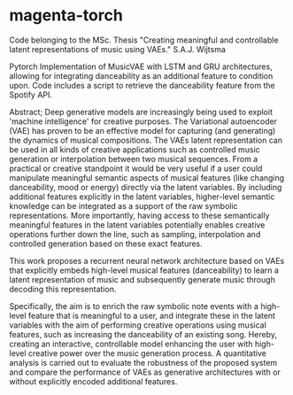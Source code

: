 # magenta-torch
Code belonging to the MSc. Thesis "Creating meaningful and controllable latent representations of music using VAEs." 
S.A.J. Wijtsma

Pytorch Implementation of MusicVAE with LSTM and GRU architectures, allowing for integrating danceability as an additional feature to condition upon. 
Code includes a script to retrieve the danceability feature from the Spotify API. 

Abstract;
Deep generative models are increasingly being used to exploit 'machine intelligence' for creative purposes. The Variational autoencoder (VAE) has proven to be an effective model for capturing (and generating) the dynamics of musical compositions. The VAEs latent representation can be used in all kinds of creative applications such as controlled music generation or interpolation between two musical sequences.
From a practical or creative standpoint it would be very useful if a user could manipulate meaningful semantic aspects of musical features (like changing danceability, mood or energy) directly via the latent variables. By including additional features explicitly in the latent variables, higher-level semantic knowledge can be integrated as a support of the raw symbolic representations. More importantly, having access to these semantically meaningful features in the latent variables potentially enables creative operations further down the line, such as sampling, interpolation and controlled generation based on these exact features.

This work proposes a recurrent neural network architecture based on VAEs that explicitly embeds high-level musical features (danceability) to learn a latent representation of music and subsequently generate music through decoding this representation. 

Specifically, the aim is to enrich the raw symbolic note events with a high-level feature that is meaningful to a user, and integrate these in the latent variables with the aim of performing creative operations using musical features, such as increasing the danceability of an existing song. Hereby, creating an interactive, controllable model enhancing the user with high-level creative power over the music generation process. A quantitative analysis is carried out to evaluate the robustness of the proposed system and compare the performance of VAEs as generative architectures with or without explicitly encoded additional features. 
